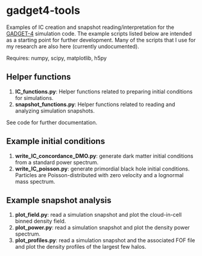 # gadget4-tools
Examples of IC creation and snapshot reading/interpretation for the [GADGET-4](https://wwwmpa.mpa-garching.mpg.de/gadget4/) simulation code. The example scripts listed below are intended as a starting point for further development. Many of the scripts that I use for my research are also here (currently undocumented). 

Requires: numpy, scipy, matplotlib, h5py

## Helper functions

1. **IC_functions.py**: Helper functions related to preparing initial conditions for simulations.
2. **snapshot_functions.py**: Helper functions related to reading and analyzing simulation snapshots.

See code for further documentation.

## Example initial conditions

1. **write_IC_concordance_DMO.py**: generate dark matter initial conditions from a standard power spectrum.
2. **write_IC_poisson.py**: generate primordial black hole initial conditions. Particles are Poisson-distributed with zero velocity and a lognormal mass spectrum.

## Example snapshot analysis

1. **plot_field.py**: read a simulation snapshot and plot the cloud-in-cell binned density field.
2. **plot_power.py**: read a simulation snapshot and plot the density power spectrum.
3. **plot_profiles.py**: read a simulation snapshot and the associated FOF file and plot the density profiles of the largest few halos. 
